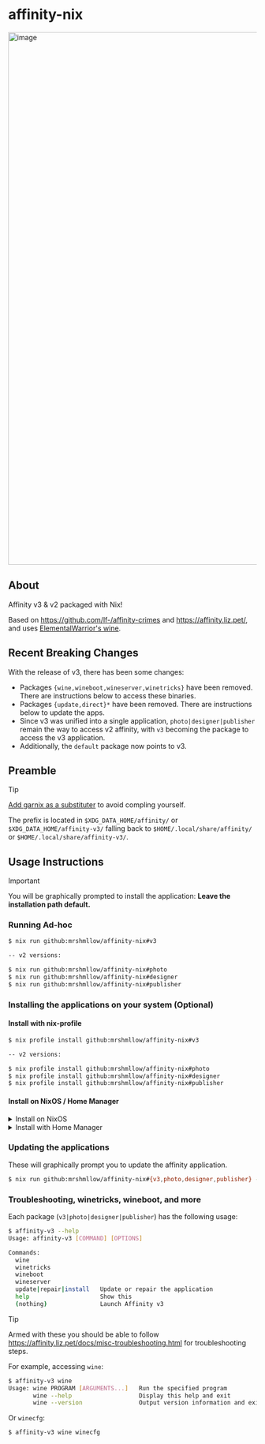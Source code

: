 # affinity-nix

<img width="1920" height="1080" alt="image" src="https://github.com/user-attachments/assets/9d2f00d4-9043-4cfd-a820-17ffa68d939b" />

## About

Affinity v3 & v2 packaged with Nix!

Based on https://github.com/lf-/affinity-crimes and https://affinity.liz.pet/, and uses [ElementalWarrior's wine](https://gitlab.winehq.org/ElementalWarrior/wine).

## Recent Breaking Changes

With the release of v3, there has been some changes:

- Packages `{wine,wineboot,wineserver,winetricks}` have been removed. There are instructions below to access these binaries.
- Packages `{update,direct}*` have been removed. There are instructions below to update the apps.
- Since v3 was unified into a single application, `photo|designer|publisher` remain the way to access v2 affinity, with `v3` becoming the package to access the v3 application.
- Additionally, the `default` package now points to v3.

## Preamble

> [!TIP]
> [Add garnix as a substituter](https://garnix.io/docs/caching) to avoid compling yourself.

The prefix is located in `$XDG_DATA_HOME/affinity/` or `$XDG_DATA_HOME/affinity-v3/` falling back to `$HOME/.local/share/affinity/` or `$HOME/.local/share/affinity-v3/`.

## Usage Instructions

> [!IMPORTANT]
> You will be graphically prompted to install the application: **Leave the installation path default.**

### Running Ad-hoc

```bash
$ nix run github:mrshmllow/affinity-nix#v3

-- v2 versions:

$ nix run github:mrshmllow/affinity-nix#photo
$ nix run github:mrshmllow/affinity-nix#designer
$ nix run github:mrshmllow/affinity-nix#publisher
```

### Installing the applications on your system (Optional)

#### Install with nix-profile

```bash
$ nix profile install github:mrshmllow/affinity-nix#v3

-- v2 versions:

$ nix profile install github:mrshmllow/affinity-nix#photo
$ nix profile install github:mrshmllow/affinity-nix#designer
$ nix profile install github:mrshmllow/affinity-nix#publisher
```

#### Install on NixOS / Home Manager

<details>
<summary>Install on NixOS</summary>

The following is an example. **Installing this package does not differ to installing a package from any other flake.**

```nix
{
  inputs = {
    affinity-nix.url = "github:mrshmllow/affinity-nix";
    # ...
  };

  outputs = inputs @ {
    affinity-nix,
    ...
  }: {
    nixosConfigurations.my-system = nixpkgs.lib.nixosSystem {
      system = "x86_64-linux";
      specialArgs = {inherit inputs;};
      modules = [
        # ...
        {
          environment.systemPackages = [affinity-nix.packages.x86_64-linux.v3];
        }
      ];
    };
  }
}
```

</details>

<details>
<summary>Install with Home Manager</summary>

The following is an example. **Installing this package does not differ to installing a package from any other flake.**

```nix
{
  inputs = {
    affinity-nix.url = "github:mrshmllow/affinity-nix";
    # ...
  };

  outputs = inputs @ {
    affinity-nix,
    ...
  }: {
    homeConfigurations.my-user = home-manager.lib.homeManagerConfiguration {
      pkgs = nixpkgs.legacyPackages."x86_64-linux";
      extraSpecialArgs = {inherit inputs;};
      modules = [
        # ...
        {
          home.packages = [affinity-nix.packages.x86_64-linux.v3];
        }
      ];
    };
  }
}
```

</details>

### Updating the applications

These will graphically prompt you to update the affinity application.

```bash
$ nix run github:mrshmllow/affinity-nix#{v3,photo,designer,publisher} -- update
```

### Troubleshooting, winetricks, wineboot, and more

Each package (`v3|photo|designer|publisher`) has the following usage:

```sh
$ affinity-v3 --help
Usage: affinity-v3 [COMMAND] [OPTIONS]

Commands:
  wine
  winetricks
  wineboot
  wineserver
  update|repair|install   Update or repair the application
  help                    Show this
  (nothing)               Launch Affinity v3

```

> [!TIP]
> Armed with these you should be able to follow https://affinity.liz.pet/docs/misc-troubleshooting.html for troubleshooting steps.

For example, accessing `wine`:

```sh
$ affinity-v3 wine
Usage: wine PROGRAM [ARGUMENTS...]   Run the specified program
       wine --help                   Display this help and exit
       wine --version                Output version information and exit

```

Or `winecfg`:

```sh
$ affinity-v3 wine winecfg
```
